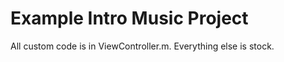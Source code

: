 Example Intro Music Project
===========================

All custom code is in ViewController.m. Everything else is stock.

